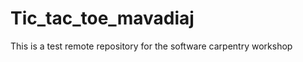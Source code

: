 Tic_tac_toe_mavadiaj
====================

This is a test remote repository for the software carpentry  workshop

